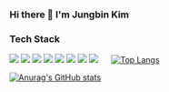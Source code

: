 ### Hi there 👋 I'm Jungbin Kim

### Tech Stack
![](https://img.shields.io/badge/java-007396?style=for-the-badge&logo=java&logoColor=white")
![](https://img.shields.io/badge/javascript-F7DF1E?style=for-the-badge&logo=javascript&logoColor=black")
![](https://img.shields.io/badge/html5-E34F26?style=for-the-badge&logo=html5&logoColor=white")
![](https://img.shields.io/badge/css-1572B6?style=for-the-badge&logo=css3&logoColor=white")
![](https://img.shields.io/badge/oracle-F80000?style=for-the-badge&logo=oracle&logoColor=white”)
![](https://img.shields.io/badge/mariaDB-003545?style=for-the-badge&logo=mariaDB&logoColor=white”)
![](https://img.shields.io/badge/spring-6DB33F?style=for-the-badge&logo=spring&logoColor=white”)
![](https://img.shields.io/badge/springboot-6DB33F?style=for-the-badge&logo=springboot&logoColor=white”)
![]()
![]()
![]()
![]()
![]()
[![Top Langs](https://github-readme-stats.vercel.app/api/top-langs/?username=rla-wjdqls)](https://github.com/anuraghazra/github-readme-stats)

[![Anurag's GitHub stats](https://github-readme-stats.vercel.app/api?username=rla-wjdqls)](https://github.com/anuraghazra/github-readme-stats)


<!--
**rla-wjdqls/rla-wjdqls** is a ✨ _special_ ✨ repository because its `README.md` (this file) appears on your GitHub profile.

Here are some ideas to get you started:

- 🔭 I’m currently working on ...
- 🌱 I’m currently learning ...
- 👯 I’m looking to collaborate on ...
- 🤔 I’m looking for help with ...
- 💬 Ask me about ...
- 📫 How to reach me: ...
- 😄 Pronouns: ...
- ⚡ Fun fact: ...
-->


                

      

  
